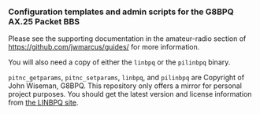 ### Configuration templates and admin scripts for the G8BPQ AX.25 Packet BBS

Please see the supporting documentation in the amateur-radio section of https://github.com/jwmarcus/guides/ for more information.

You will also need a copy of either the `linbpq` or the `pilinbpq` binary.

`pitnc_getparams`, `pitnc_setparams`, `linbpq`, and `pilinbpq` are Copyright of John Wiseman, G8BPQ. This repository only offers a mirror for personal project purposes. You should get the latest version and license information from [the LINBPQ site](http://www.cantab.net/users/john.wiseman/Documents/InstallingLINBPQ.htm).
